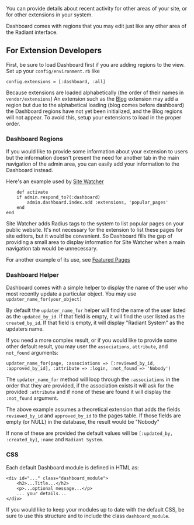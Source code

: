 You can provide details about recent activity for other areas of your site,
or for other extensions in your system.

Dashboard comes with regions that you may edit just like any other area of 
the Radiant interface.

## For Extension Developers

First, be sure to load Dashboard first if you are adding regions to the view.
Set up your `config/environment.rb` like

    config.extensions = [:dashboard, :all]
    
Because extensions are loaded alphabetically (the order of their names in `vendor/extensions`)
An extension such as the [Blog](http://ext.radiantcms.org/extensions/30-blog) extension may
add a region but due to the alphabetical loading (blog comes before dashboard) the Dashboard
regions have not yet been initialized, and the Blog regions will not appear. To avoid this, 
setup your extensions to load in the proper order.

### Dashboard Regions

If you would like to provide some information about your extension to users
but the information doesn't present the need for another tab in the main
navigation of the admin area, you can easily add your information to the
Dashboard instead.

Here's an example used by [Site Watcher](http://ext.radiantcms.org/extensions/41-site-watcher)

	
		def activate
		if admin.respond_to?(:dashboard)
			admin.dashboard.index.add :extensions, 'popular_pages'
		end
	end
	
Site Watcher adds Radius tags to the system to list popular pages on your 
public website. It's not necessary for the extension to list these pages
for site editors, but it would be convenient. So Dashboard fills the gap of
providing a small area to display information for Site Watcher when a main
navigation tab would be unnecessary.

For another example of its use, see [Featured Pages](http://ext.radiantcms.org/extensions/42-featured-pages)

### Dashboard Helper

Dashboard comes with a simple helper to display the name of the user who
most recently update a particular object. You may use `updater_name_for(your_object)`

By default the `updater_name_for` helper will find the name of the user
listed as the `updated_by_id`. If that field is empty, it will find the user
listed as the `created_by_id`. If that field is empty, it will display 
"Radiant System" as the updaters name.

If you need a more complex result, or if you would like to provide some
other default result, you may user the `associations`, `attribute`, and 
`not_found` arguments:

	updater_name_for(page, :associations => [:reviewed_by_id, :approved_by_id], :attribute => :login, :not_found => 'Nobody')
		
The `updater_name_for` method will loop through the `:associations` in the 
order that they are provided, if the association exists it will ask for the 
provided `:attribute` and if none of these are found it will display the 
`:not_found` argument.

The above example assumes a theoretical extension that adds the fields 
`reviewed_by_id` and `approved_by_id` to the pages table. If those fields
are empty (or NULL) in the database, the result would be "Nobody"

If none of these are provided the default values will be `[:updated_by, :created_by]`,
`:name` and `Radiant System`.

### CSS

Each default Dashboard module is defined in HTML as:

	<div id="..." class="dashboard_module">
		<h2>...Title...</h2>
		<p>...optional message...</p>
		... your details...
	</div>
	
If you would like to keep your modules up to date with the default CSS, be sure
to use this structure and to include the class `dashboard_module`.